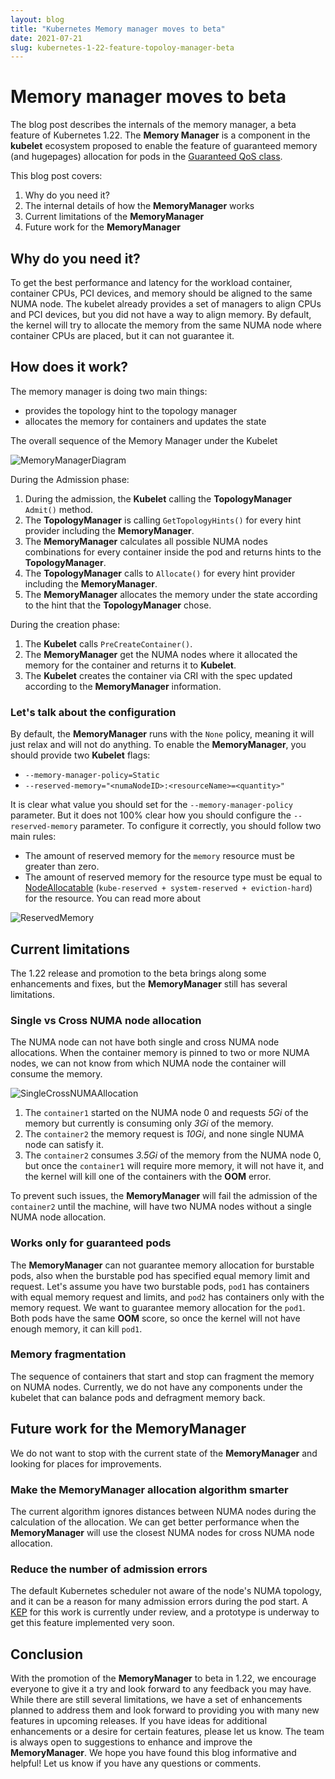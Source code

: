```yaml
---
layout: blog
title: "Kubernetes Memory manager moves to beta"
date: 2021-07-21
slug: kubernetes-1-22-feature-topoloy-manager-beta
---
```


# Memory manager moves to beta

The blog post describes the internals of the memory manager, a beta feature of Kubernetes 1.22. The **Memory Manager** is a component in the **kubelet** ecosystem proposed to enable the feature of guaranteed memory (and hugepages) allocation for pods in the [Guaranteed QoS class](https://kubernetes.io/docs/tasks/configure-pod-container/quality-service-pod/#qos-classes).

This blog post covers:

1. Why do you need it?
2. The internal details of how the **MemoryManager** works
3. Current limitations of the **MemoryManager**
4. Future work for the **MemoryManager**

## Why do you need it?

To get the best performance and latency for the workload container, container CPUs, PCI devices, and memory should be aligned to the same NUMA node. The kubelet already provides a set of managers to align CPUs and PCI devices, but you did not have a way to align memory. By default, the kernel will try to allocate the memory from the same NUMA node where container CPUs are placed, but it can not guarantee it.

## How does it work?

The memory manager is doing two main things:
- provides the topology hint to the topology manager
- allocates the memory for containers and updates the state

The overall sequence of the Memory Manager under the Kubelet

![MemoryManagerDiagram
](/images/blog/2021-07-21-memory-manager-beta/MemoryManagerDiagram.png "MemoryManagerDiagram")

During the Admission phase:

1. During the admission, the **Kubelet** calling the **TopologyManager** `Admit()` method.
2. The **TopologyManager** is calling `GetTopologyHints()` for every hint provider including the **MemoryManager**.
3. The **MemoryManager** calculates all possible NUMA nodes combinations for every container inside the pod and returns hints to the **TopologyManager**.
4. The **TopologyManager** calls to `Allocate()` for every hint provider including the **MemoryManager**.
5. The **MemoryManager** allocates the memory under the state according to the hint that the **TopologyManager** chose.

During the creation phase:

1. The **Kubelet** calls `PreCreateContainer()`.
2. The **MemoryManager** get the NUMA nodes where it allocated the memory for the container and returns it to **Kubelet**.
3. The **Kubelet** creates the container via CRI with the spec updated according to the **MemoryManager** information.

### Let's talk about the configuration

By default, the **MemoryManager** runs with the `None` policy, meaning it will just relax and will not do anything. To enable the **MemoryManager**, you should provide two **Kubelet** flags:

- `--memory-manager-policy=Static`
- `--reserved-memory="<numaNodeID>:<resourceName>=<quantity>"`

It is clear what value you should set for the `--memory-manager-policy` parameter. But it does not 100% clear how you should configure the `--reserved-memory` parameter. To configure it correctly, you should follow two main rules:

- The amount of reserved memory for the `memory` resource must be greater than zero.
- The amount of reserved memory for the resource type must be equal to [NodeAllocatable](https://kubernetes.io/docs/tasks/administer-cluster/reserve-compute-resources/) (`kube-reserved + system-reserved + eviction-hard`) for the resource. You can read more about 

![ReservedMemory
](/images/blog/2021-07-21-memory-manager-beta/ReservedMemory.png "ReservedMemory")

## Current limitations

The 1.22 release and promotion to the beta brings along some enhancements and fixes, but the **MemoryManager** still has several limitations.

### Single vs Cross NUMA node allocation

The NUMA node can not have both single and cross NUMA node allocations. When the container memory is pinned to two or more NUMA nodes, we can not know from which NUMA node the container will consume the memory.

![SingleCrossNUMAAllocation
](/images/blog/2021-07-21-memory-manager-beta/SingleCrossNUMAAllocation.png "SingleCrossNUMAAllocation")

1. The `container1` started on the NUMA node 0 and requests *5Gi* of the memory but currently is consuming only *3Gi* of the memory.
2. The `container2` the memory request is *10Gi*, and none single NUMA node can satisfy it.
3. The `container2` consumes *3.5Gi* of the memory from the NUMA node 0, but once the `container1` will require more memory, it will not have it, and the kernel will kill one of the containers with the **OOM** error.

To prevent such issues, the **MemoryManager** will fail the admission of the `container2` until the machine, will have two NUMA nodes without a single NUMA node allocation.

### Works only for guaranteed pods

The **MemoryManager** can not guarantee memory allocation for burstable pods, also when the burstable pod has specified equal memory limit and request.
Let's assume you have two burstable pods, `pod1` has containers with equal memory request and limits, and `pod2` has containers only with the memory request. We want to guarantee memory allocation for the `pod1`. Both pods have the same **OOM** score, so once the kernel will not have enough memory, it can kill `pod1`.

### Memory fragmentation

The sequence of containers that start and stop can fragment the memory on NUMA nodes. Currently, we do not have any components under the kubelet that can balance pods and defragment memory back.

## Future work for the **MemoryManager**

We do not want to stop with the current state of the **MemoryManager** and looking for places for improvements.

### Make the MemoryManager allocation algorithm smarter

The current algorithm ignores distances between NUMA nodes during the calculation of the allocation. We can get better performance when the **MemoryManager** will use the closest NUMA nodes for cross NUMA node allocation.

### Reduce the number of admission errors

The default Kubernetes scheduler not aware of the node's NUMA topology, and it can be a reason for many admission errors during the pod start.
A [KEP]([https://https://github.com/kubernetes/enhancements/pull/2787) for this work is currently under review, and a prototype is underway to get this feature implemented very soon.


## Conclusion
With the promotion of the **MemoryManager** to beta in 1.22, we encourage everyone to give it a try and look forward to any feedback you may have. While there are still several limitations, we have a set of enhancements planned to address them and look forward to providing you with many new features in upcoming releases.
If you have ideas for additional enhancements or a desire for certain features, please let us know. The team is always open to suggestions to enhance and improve the **MemoryManager**.
We hope you have found this blog informative and helpful! Let us know if you have any questions or comments.